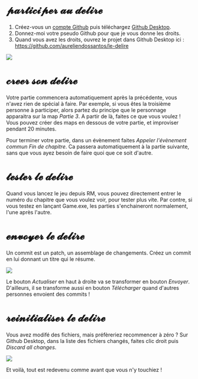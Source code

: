 # 𝓹𝓪𝓻𝓽𝓲𝓬𝓲𝓹𝓮𝓻 𝓪𝓾 𝓭𝓮𝓵𝓲𝓻𝓮

1. Créez-vous un [compte Github](https://github.com/join) puis téléchargez [Github Desktop](https://desktop.github.com/).
2. Donnez-moi votre pseudo Github pour que je vous donne les droits.
3. Quand vous avez les droits, ouvrez le projet dans Github Desktop ici : https://github.com/aureliendossantos/le-delire

![](https://i.imgur.com/3S5aiOF.png)

# 𝓬𝓻𝓮𝓮𝓻 𝓼𝓸𝓷 𝓭𝓮𝓵𝓲𝓻𝓮

Votre partie commencera automatiquement après la précédente, vous n'avez rien de spécial à faire. Par exemple, si vous êtes la troisième personne à participer, alors partez du principe que le personnage apparaitra sur la map *Partie 3*. A partir de là, faites ce que vous voulez ! Vous pouvez créer des maps en dessous de votre partie, et improviser pendant 20 minutes.

Pour terminer votre partie, dans un évènement faites *Appeler l'évènement commun Fin de chapitre*. Ca passera automatiquement à la partie suivante, sans que vous ayez besoin de faire quoi que ce soit d'autre.

# 𝓽𝓮𝓼𝓽𝓮𝓻 𝓵𝓮 𝓭𝓮𝓵𝓲𝓻𝓮

Quand vous lancez le jeu depuis RM, vous pouvez directement entrer le numéro du chapitre que vous voulez voir, pour tester plus vite. Par contre, si vous testez en lançant Game.exe, les parties s'enchaineront normalement, l'une après l'autre.

# 𝓮𝓷𝓿𝓸𝔂𝓮𝓻 𝓵𝓮 𝓭𝓮𝓵𝓲𝓻𝓮

Un commit est un patch, un assemblage de changements. Créez un commit en lui donnant un titre qui le résume.

![](https://i.imgur.com/pVCMXuG.png)

Le bouton *Actualiser* en haut à droite va se transformer en bouton *Envoyer*. D'ailleurs, il se transforme aussi en bouton *Télécharger* quand d'autres personnes envoient des commits !

# 𝓻𝓮𝓲𝓷𝓲𝓽𝓲𝓪𝓵𝓲𝓼𝓮𝓻 𝓵𝓮 𝓭𝓮𝓵𝓲𝓻𝓮

Vous avez modifé des fichiers, mais préfèreriez recommencer à zéro ? Sur Github Desktop, dans la liste des fichiers changés, faites clic droit puis *Discard all changes*.

![](https://i.imgur.com/sPccU4A.png)

Et voilà, tout est redevenu comme avant que vous n'y touchiez !
